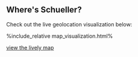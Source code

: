 ## Where's Schueller?

Check out the live geolocation visualization below:

%include_relative map_visualization.html%

[view the lively map](map_visualization.html)




